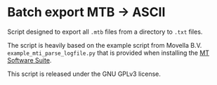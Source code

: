 # Batch export MTB -> ASCII

Script designed to export all `.mtb` files from a directory to `.txt` files.

The script is heavily based on the example script from Movella B.V. `example_mti_parse_logfile.py` that is provided when installing the [MT Software Suite](https://www.movella.com/support/software-documentation).

This script is released under the GNU GPLv3 license.
